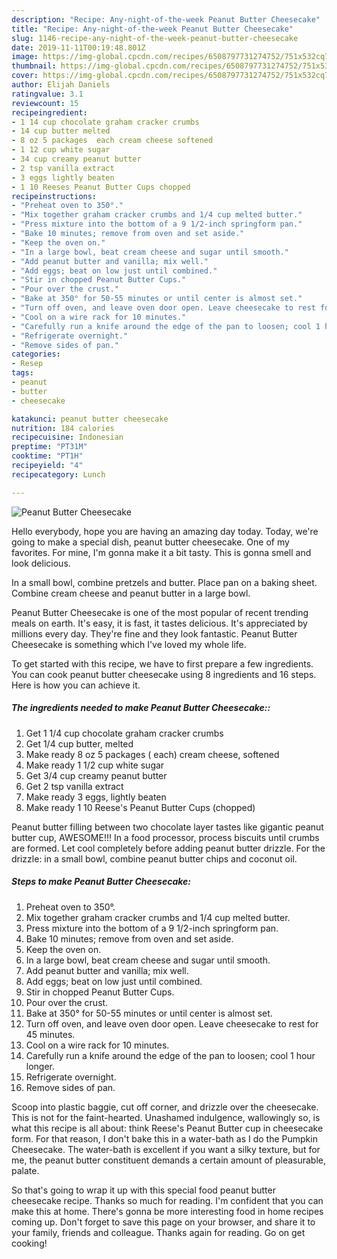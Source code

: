 ```yaml
---
description: "Recipe: Any-night-of-the-week Peanut Butter Cheesecake"
title: "Recipe: Any-night-of-the-week Peanut Butter Cheesecake"
slug: 1146-recipe-any-night-of-the-week-peanut-butter-cheesecake
date: 2019-11-11T00:19:48.801Z
image: https://img-global.cpcdn.com/recipes/6508797731274752/751x532cq70/peanut-butter-cheesecake-recipe-main-photo.jpg
thumbnail: https://img-global.cpcdn.com/recipes/6508797731274752/751x532cq70/peanut-butter-cheesecake-recipe-main-photo.jpg
cover: https://img-global.cpcdn.com/recipes/6508797731274752/751x532cq70/peanut-butter-cheesecake-recipe-main-photo.jpg
author: Elijah Daniels
ratingvalue: 3.1
reviewcount: 15
recipeingredient:
- 1 14 cup chocolate graham cracker crumbs
- 14 cup butter melted
- 8 oz 5 packages  each cream cheese softened
- 1 12 cup white sugar
- 34 cup creamy peanut butter
- 2 tsp vanilla extract
- 3 eggs lightly beaten
- 1 10 Reeses Peanut Butter Cups chopped
recipeinstructions:
- "Preheat oven to 350°."
- "Mix together graham cracker crumbs and 1/4 cup melted butter."
- "Press mixture into the bottom of a 9 1/2-inch springform pan."
- "Bake 10 minutes; remove from oven and set aside."
- "Keep the oven on."
- "In a large bowl, beat cream cheese and sugar until smooth."
- "Add peanut butter and vanilla; mix well."
- "Add eggs; beat on low just until combined."
- "Stir in chopped Peanut Butter Cups."
- "Pour over the crust."
- "Bake at 350° for 50-55 minutes or until center is almost set."
- "Turn off oven, and leave oven door open. Leave cheesecake to rest for 45 minutes."
- "Cool on a wire rack for 10 minutes."
- "Carefully run a knife around the edge of the pan to loosen; cool 1 hour longer."
- "Refrigerate overnight."
- "Remove sides of pan."
categories:
- Resep
tags:
- peanut
- butter
- cheesecake

katakunci: peanut butter cheesecake
nutrition: 184 calories
recipecuisine: Indonesian
preptime: "PT31M"
cooktime: "PT1H"
recipeyield: "4"
recipecategory: Lunch

---
```



![Peanut Butter Cheesecake](https://img-global.cpcdn.com/recipes/6508797731274752/751x532cq70/peanut-butter-cheesecake-recipe-main-photo.jpg)

Hello everybody, hope you are having an amazing day today. Today, we're going to make a special dish, peanut butter cheesecake. One of my favorites. For mine, I'm gonna make it a bit tasty. This is gonna smell and look delicious.

In a small bowl, combine pretzels and butter. Place pan on a baking sheet. Combine cream cheese and peanut butter in a large bowl.

Peanut Butter Cheesecake is one of the most popular of recent trending meals on earth. It's easy, it is fast, it tastes delicious. It's appreciated by millions every day. They're fine and they look fantastic. Peanut Butter Cheesecake is something which I've loved my whole life.


To get started with this recipe, we have to first prepare a few ingredients. You can cook peanut butter cheesecake using 8 ingredients and 16 steps. Here is how you can achieve it.

##### The ingredients needed to make Peanut Butter Cheesecake::

1. Get 1 1/4 cup chocolate graham cracker crumbs
1. Get 1/4 cup butter, melted
1. Make ready 8 oz 5 packages ( each) cream cheese, softened
1. Make ready 1 1/2 cup white sugar
1. Get 3/4 cup creamy peanut butter
1. Get 2 tsp vanilla extract
1. Make ready 3 eggs, lightly beaten
1. Make ready 1 10 Reese&#39;s Peanut Butter Cups (chopped)


Peanut butter filling between two chocolate layer tastes like gigantic peanut butter cup, AWESOME!!! In a food processor, process biscuits until crumbs are formed. Let cool completely before adding peanut butter drizzle. For the drizzle: in a small bowl, combine peanut butter chips and coconut oil. 

##### Steps to make Peanut Butter Cheesecake:

1. Preheat oven to 350°.
1. Mix together graham cracker crumbs and 1/4 cup melted butter.
1. Press mixture into the bottom of a 9 1/2-inch springform pan.
1. Bake 10 minutes; remove from oven and set aside.
1. Keep the oven on.
1. In a large bowl, beat cream cheese and sugar until smooth.
1. Add peanut butter and vanilla; mix well.
1. Add eggs; beat on low just until combined.
1. Stir in chopped Peanut Butter Cups.
1. Pour over the crust.
1. Bake at 350° for 50-55 minutes or until center is almost set.
1. Turn off oven, and leave oven door open. Leave cheesecake to rest for 45 minutes.
1. Cool on a wire rack for 10 minutes.
1. Carefully run a knife around the edge of the pan to loosen; cool 1 hour longer.
1. Refrigerate overnight.
1. Remove sides of pan.


Scoop into plastic baggie, cut off corner, and drizzle over the cheesecake. This is not for the faint-hearted. Unashamed indulgence, wallowingly so, is what this recipe is all about: think Reese&#39;s Peanut Butter cup in cheesecake form. For that reason, I don&#39;t bake this in a water-bath as I do the Pumpkin Cheesecake. The water-bath is excellent if you want a silky texture, but for me, the peanut butter constituent demands a certain amount of pleasurable, palate. 

So that's going to wrap it up with this special food peanut butter cheesecake recipe. Thanks so much for reading. I'm confident that you can make this at home. There's gonna be more interesting food in home recipes coming up. Don't forget to save this page on your browser, and share it to your family, friends and colleague. Thanks again for reading. Go on get cooking!
